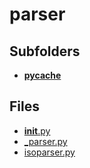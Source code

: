 # parser

## Subfolders

- [__pycache__](__pycache__)

## Files

- [__init__.py](__init__.py)
- [_parser.py](_parser.py)
- [isoparser.py](isoparser.py)

